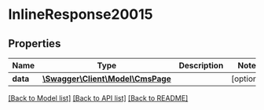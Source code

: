 # InlineResponse20015

## Properties
Name | Type | Description | Notes
------------ | ------------- | ------------- | -------------
**data** | [**\Swagger\Client\Model\CmsPage**](CmsPage.md) |  | [optional] 

[[Back to Model list]](../../README.md#documentation-for-models) [[Back to API list]](../../README.md#documentation-for-api-endpoints) [[Back to README]](../../README.md)

